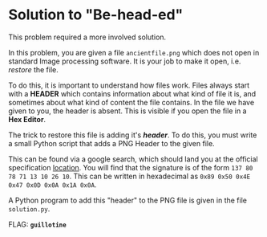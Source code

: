 # Solution to "Be-head-ed"

This problem required a more involved solution.

In this problem, you are given a file `ancientfile.png` which does not open in standard Image processing software. It is your job to make it open, i.e. *restore* the file.

To do this, it is important to understand how files work. Files always start with a **HEADER** which contains information about what kind of file it is, and sometimes about what kind of content the file contains. In the file we have given to you, the header is absent. This is visible if you open the file in a **Hex Editor**.

The trick to restore this file is adding it's ***header***. To do this, you must write a small Python script that adds a PNG Header to the given file.

This can be found via a google search, which should land you at the official specification [location](http://www.libpng.org/pub/png/spec/1.2/PNG-Structure.html). You will find that the signature is of the form `137 80 78 71 13 10 26 10`. This can be written in hexadecimal as `0x89 0x50 0x4E 0x47 0x0D 0x0A 0x1A 0x0A`.

A Python program to add this "header" to the PNG file is given in the file `solution.py`.

FLAG: **`guillotine`**
